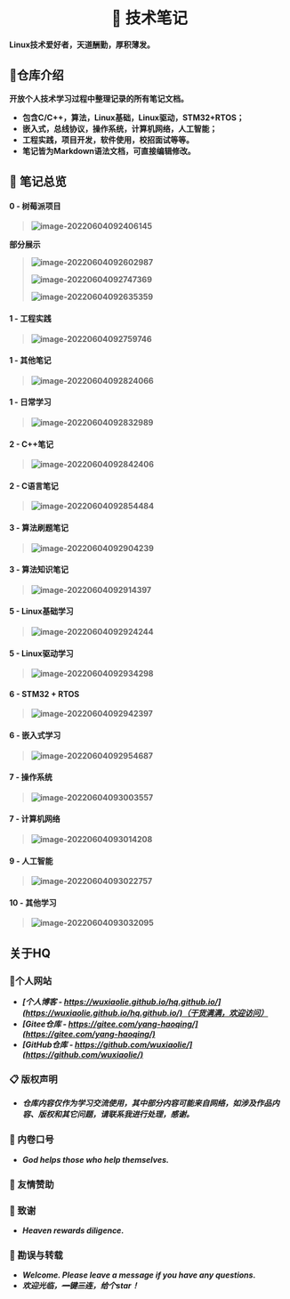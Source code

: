 <h1 align="center">📔 技术笔记</h1>
<div align="left">
<p><strong>Linux技术爱好者，天道酬勤，厚积薄发。<strong></p>
    </div> 



## 📝仓库介绍

**开放个人技术学习过程中整理记录的所有笔记文档。**

- 包含C/C++，算法，Linux基础，Linux驱动，STM32+RTOS；
- 嵌入式，总线协议，操作系统，计算机网络，人工智能；
- 工程实践，项目开发，软件使用，校招面试等等。
- **笔记皆为Markdown语法文档，可直接编辑修改。**



## :book: 笔记总览

#### 0 - 树莓派项目

> ![image-20220604092406145](assets/assets.README/image-20220604092406145.png)

**部分展示**

> ![image-20220604092602987](assets/assets.README/image-20220604092602987.png)
>
> ![image-20220604092747369](assets/assets.README/image-20220604092747369.png)
>
> ![image-20220604092635359](assets/assets.README/image-20220604092635359.png)

#### 1 - 工程实践

>![image-20220604092759746](assets/assets.README/image-20220604092759746.png)

#### 1 - 其他笔记

>![image-20220604092824066](assets/assets.README/image-20220604092824066.png)

#### 1 - 日常学习

>![image-20220604092832989](assets/assets.README/image-20220604092832989.png)

#### 2 - C++笔记

>![image-20220604092842406](assets/assets.README/image-20220604092842406.png)

#### 2 - C语言笔记

>![image-20220604092854484](assets/assets.README/image-20220604092854484.png)

#### 3 - 算法刷题笔记

>![image-20220604092904239](assets/assets.README/image-20220604092904239.png)

#### 3 - 算法知识笔记

>![image-20220604092914397](assets/assets.README/image-20220604092914397.png)

#### 5 - Linux基础学习

>![image-20220604092924244](assets/assets.README/image-20220604092924244.png)

#### 5 - Linux驱动学习

>![image-20220604092934298](assets/assets.README/image-20220604092934298.png)

#### 6 - STM32 + RTOS

>![image-20220604092942397](assets/assets.README/image-20220604092942397.png)

#### 6 - 嵌入式学习

>![image-20220604092954687](assets/assets.README/image-20220604092954687.png)

#### 7 - 操作系统

>![image-20220604093003557](assets/assets.README/image-20220604093003557.png)

#### 7 - 计算机网络

>![image-20220604093014208](assets/assets.README/image-20220604093014208.png)

#### 9 - 人工智能

>![image-20220604093022757](assets/assets.README/image-20220604093022757.png)

#### 10 - 其他学习

>![image-20220604093032095](assets/assets.README/image-20220604093032095.png)



## 关于HQ

### 🚀个人网站

- ***[个人博客 - https://wuxiaolie.github.io/hq.github.io/](https://wuxiaolie.github.io/hq.github.io/)（干货满满，欢迎访问）***
- ***[Gitee仓库 - https://gitee.com/yang-haoqing/](https://gitee.com/yang-haoqing/)***
- ***[GitHub仓库 - https://github.com/wuxiaolie/](https://github.com/wuxiaolie/)***



### 📋 版权声明

- ***仓库内容仅作为学习交流使用，其中部分内容可能来自网络，如涉及作品内容、版权和其它问题，请联系我进行处理，感谢。***



### 🔨 内卷口号

- ***God helps those who help themselves.***


### 🍖  友情赞助





### 🥉 致谢

- ***Heaven rewards diligence.***



### :orange_book: 勘误与转载

- ***Welcome. Please leave a message if you have any questions.***
- ***欢迎光临，~~一键三连~~，给个star！***


